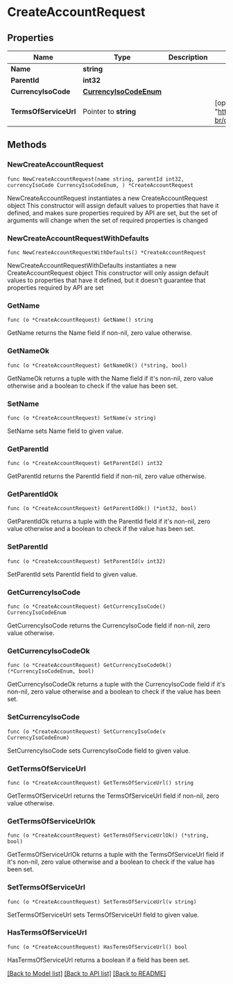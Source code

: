 # CreateAccountRequest

## Properties

Name | Type | Description | Notes
------------ | ------------- | ------------- | -------------
**Name** | **string** |  | 
**ParentId** | **int32** |  | 
**CurrencyIsoCode** | [**CurrencyIsoCodeEnum**](CurrencyIsoCodeEnum.md) |  | 
**TermsOfServiceUrl** | Pointer to **string** |  | [optional] [default to "https://www.azion.com/pt-br/documentacao/contratos/tds/"]

## Methods

### NewCreateAccountRequest

`func NewCreateAccountRequest(name string, parentId int32, currencyIsoCode CurrencyIsoCodeEnum, ) *CreateAccountRequest`

NewCreateAccountRequest instantiates a new CreateAccountRequest object
This constructor will assign default values to properties that have it defined,
and makes sure properties required by API are set, but the set of arguments
will change when the set of required properties is changed

### NewCreateAccountRequestWithDefaults

`func NewCreateAccountRequestWithDefaults() *CreateAccountRequest`

NewCreateAccountRequestWithDefaults instantiates a new CreateAccountRequest object
This constructor will only assign default values to properties that have it defined,
but it doesn't guarantee that properties required by API are set

### GetName

`func (o *CreateAccountRequest) GetName() string`

GetName returns the Name field if non-nil, zero value otherwise.

### GetNameOk

`func (o *CreateAccountRequest) GetNameOk() (*string, bool)`

GetNameOk returns a tuple with the Name field if it's non-nil, zero value otherwise
and a boolean to check if the value has been set.

### SetName

`func (o *CreateAccountRequest) SetName(v string)`

SetName sets Name field to given value.


### GetParentId

`func (o *CreateAccountRequest) GetParentId() int32`

GetParentId returns the ParentId field if non-nil, zero value otherwise.

### GetParentIdOk

`func (o *CreateAccountRequest) GetParentIdOk() (*int32, bool)`

GetParentIdOk returns a tuple with the ParentId field if it's non-nil, zero value otherwise
and a boolean to check if the value has been set.

### SetParentId

`func (o *CreateAccountRequest) SetParentId(v int32)`

SetParentId sets ParentId field to given value.


### GetCurrencyIsoCode

`func (o *CreateAccountRequest) GetCurrencyIsoCode() CurrencyIsoCodeEnum`

GetCurrencyIsoCode returns the CurrencyIsoCode field if non-nil, zero value otherwise.

### GetCurrencyIsoCodeOk

`func (o *CreateAccountRequest) GetCurrencyIsoCodeOk() (*CurrencyIsoCodeEnum, bool)`

GetCurrencyIsoCodeOk returns a tuple with the CurrencyIsoCode field if it's non-nil, zero value otherwise
and a boolean to check if the value has been set.

### SetCurrencyIsoCode

`func (o *CreateAccountRequest) SetCurrencyIsoCode(v CurrencyIsoCodeEnum)`

SetCurrencyIsoCode sets CurrencyIsoCode field to given value.


### GetTermsOfServiceUrl

`func (o *CreateAccountRequest) GetTermsOfServiceUrl() string`

GetTermsOfServiceUrl returns the TermsOfServiceUrl field if non-nil, zero value otherwise.

### GetTermsOfServiceUrlOk

`func (o *CreateAccountRequest) GetTermsOfServiceUrlOk() (*string, bool)`

GetTermsOfServiceUrlOk returns a tuple with the TermsOfServiceUrl field if it's non-nil, zero value otherwise
and a boolean to check if the value has been set.

### SetTermsOfServiceUrl

`func (o *CreateAccountRequest) SetTermsOfServiceUrl(v string)`

SetTermsOfServiceUrl sets TermsOfServiceUrl field to given value.

### HasTermsOfServiceUrl

`func (o *CreateAccountRequest) HasTermsOfServiceUrl() bool`

HasTermsOfServiceUrl returns a boolean if a field has been set.


[[Back to Model list]](../README.md#documentation-for-models) [[Back to API list]](../README.md#documentation-for-api-endpoints) [[Back to README]](../README.md)


